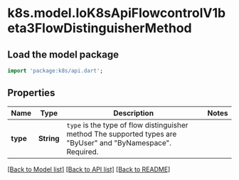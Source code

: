 # k8s.model.IoK8sApiFlowcontrolV1beta3FlowDistinguisherMethod

## Load the model package
```dart
import 'package:k8s/api.dart';
```

## Properties
Name | Type | Description | Notes
------------ | ------------- | ------------- | -------------
**type** | **String** | `type` is the type of flow distinguisher method The supported types are \"ByUser\" and \"ByNamespace\". Required. | 

[[Back to Model list]](../README.md#documentation-for-models) [[Back to API list]](../README.md#documentation-for-api-endpoints) [[Back to README]](../README.md)


